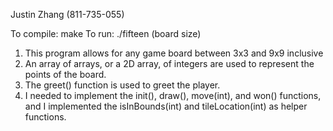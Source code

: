 Justin Zhang (811-735-055)

To compile:
    make
To run:
    ./fifteen (board size)

1. This program allows for any game board between 3x3 and 9x9 inclusive
2. An array of arrays, or a 2D array, of integers are used to represent
   the points of the board.
3. The greet() function is used to greet the player.
4. I needed to implement the init(), draw(), move(int), and won() functions, and
   I implemented the isInBounds(int) and tileLocation(int) as helper functions.